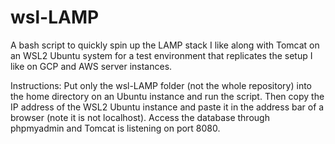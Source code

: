 # wsl-LAMP
A bash script to quickly spin up the LAMP stack I like along with Tomcat on an WSL2 Ubuntu system for a test environment that replicates the setup I like on GCP and AWS server instances.


Instructions: Put only the wsl-LAMP folder (not the whole repository) into the home directory on an Ubuntu instance and run the script. Then copy the IP address of the WSL2 Ubuntu instance and paste it in the address bar of a browser (note it is not localhost). Access the database through phpmyadmin and Tomcat is listening on port 8080.
